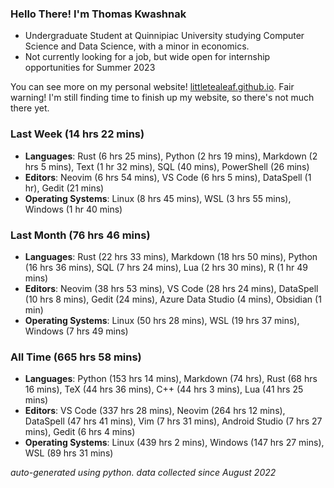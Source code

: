 
### Hello There! I'm Thomas Kwashnak

- Undergraduate Student at Quinnipiac University studying Computer Science and Data Science, with a minor in economics.
- Not currently looking for a job, but wide open for internship opportunities for Summer 2023

You can see more on my personal website! [littletealeaf.github.io](https://littletealeaf.github.io). Fair warning! I'm still finding time to finish up my website, so there's not much there yet.

### Last Week (14 hrs 22 mins)
- **Languages**: Rust (6 hrs 25 mins), Python (2 hrs 19 mins), Markdown (2 hrs 5 mins), Text (1 hr 32 mins), SQL (40 mins), PowerShell (26 mins)
- **Editors**: Neovim (6 hrs 54 mins), VS Code (6 hrs 5 mins), DataSpell (1 hr), Gedit (21 mins)
- **Operating Systems**: Linux (8 hrs 45 mins), WSL (3 hrs 55 mins), Windows (1 hr 40 mins)
    
### Last Month (76 hrs 46 mins)
- **Languages**: Rust (22 hrs 33 mins), Markdown (18 hrs 50 mins), Python (16 hrs 36 mins), SQL (7 hrs 24 mins), Lua (2 hrs 30 mins), R (1 hr 49 mins)
- **Editors**: Neovim (38 hrs 53 mins), VS Code (28 hrs 24 mins), DataSpell (10 hrs 8 mins), Gedit (24 mins), Azure Data Studio (4 mins), Obsidian (1 min)
- **Operating Systems**: Linux (50 hrs 28 mins), WSL (19 hrs 37 mins), Windows (7 hrs 49 mins)
    
### All Time (665 hrs 58 mins)
- **Languages**: Python (153 hrs 14 mins), Markdown (74 hrs), Rust (68 hrs 16 mins), TeX (44 hrs 36 mins), C++ (44 hrs 3 mins), Lua (41 hrs 25 mins)
- **Editors**: VS Code (337 hrs 28 mins), Neovim (264 hrs 12 mins), DataSpell (47 hrs 41 mins), Vim (7 hrs 31 mins), Android Studio (7 hrs 27 mins), Gedit (6 hrs 4 mins)
- **Operating Systems**: Linux (439 hrs 2 mins), Windows (147 hrs 27 mins), WSL (89 hrs 31 mins)
    

*auto-generated using python. data collected since August 2022*
